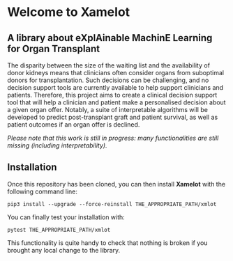 # Welcome to Xamelot
## A library about eXplAinable MachinE Learning for Organ Transplant

The disparity between the size of the waiting list and the availability of donor kidneys means that clinicians often consider organs from suboptimal donors for transplantation. Such decisions can be challenging, and no decision support tools are currently available to help support clinicians and patients.
Therefore, this project aims to create a clinical decision support tool that will help a clinician and patient make a personalised decision about a given organ offer. Notably, a suite of interpretable algorithms will be developed to predict post-transplant graft and patient survival, as well as patient outcomes if an organ offer is declined.

_Please note that this work is still in progress: many functionalities are still missing (including interpretability)._

## Installation

Once this repository has been cloned, you can then install **Xamelot** with the following command line:

`pip3 install --upgrade --force-reinstall THE_APPROPRIATE_PATH/xmlot`

You can finally test your installation with:

`pytest THE_APPROPRIATE_PATH/xmlot`

This functionality is quite handy to check that nothing is broken if you brought any local change to the library.
